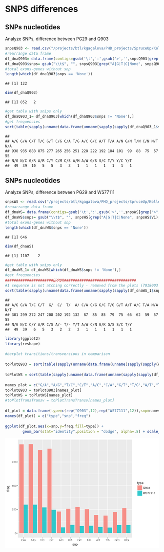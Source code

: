 SNPS differences
================

SNPs nucleotides
----------------

Analyze SNPs, difference between PG29 and Q903

``` r
snpsQ903 <- read.csv("/projects/btl/kgagalova/PHD_projects/SpruceUp/KollectorGeneReconstruction3species/PreliminaryResults1June/data/SnpsAnalysis/snpsQ903_PG.txt", header=FALSE)
#rearrange data frame
df_dnaQ903= data.frame(contigs=gsub('\t',':',gsub('>','',snpsQ903[grep(">", snpsQ903$V1), ])))
df_dnaQ903$snps= gsub("\\t$", "", snpsQ903[grep("A|G|T|C|None", snpsQ903$V1),])
#total exons-genes without snp
length(which(df_dnaQ903$snps == 'None'))
```

    ## [1] 122

``` r
dim(df_dnaQ903)
```

    ## [1] 852   2

``` r
#get table with snips only
df_dnaQ903_1= df_dnaQ903[which(df_dnaQ903$snps != 'None'),]
#get frequencies
sort(table(sapply(unname(data.frame(unname(sapply(sapply(df_dnaQ903_1$snps,strsplit,'\t'),strsplit,' ')))[2,]),as.character)),decreasing=T)
```

    ## 
    ## A/G G/A C/T T/C G/T C/G C/A T/G A/C G/C A/T T/A A/N G/N T/N C/N N/T N/A 
    ## 938 935 888 875 277 265 256 251 228 222 192 184 101  99  88  75  57  55 
    ## N/G N/C G/R A/R C/Y C/M C/S A/M A/W G/S S/C T/Y Y/C Y/T 
    ##  49  39  10   5   5   3   3   1   1   1   1   1   1   1

SNPs nucleotides
----------------

Analyze SNPs, difference between PG29 and WS77111

``` r
snpsWS <- read.csv("/projects/btl/kgagalova/PHD_projects/SpruceUp/KollectorGeneReconstruction3species/PreliminaryResults1June/data/SnpsAnalysis/snpsWS_PG.txt", header=FALSE)
#reaarrange data frame
df_dnaWS= data.frame(contigs=gsub('\t',':',gsub('>','',snpsWS[grep(">", snpsWS$V1), ])))
df_dnaWS$snps= gsub("\\t$", "", snpsWS[grep("A|G|T|C|None", snpsWS$V1),])
#total exons-genes without snp
length(which(df_dnaWS$snps == 'None'))
```

    ## [1] 646

``` r
dim(df_dnaWS)
```

    ## [1] 1107    2

``` r
#get table with snips only
df_dnaWS_1= df_dnaWS[which(df_dnaWS$snps != 'None'),]
#get frequencies
######################ERROR#################################
#1 sequence is not atching correctly - removed from the plots (7018003 3261031)
sort(table(sapply(unname(data.frame(unname(sapply(sapply(df_dnaWS_1$snps,strsplit,'\t'),strsplit,' ')))[2,]),as.character)),decreasing=T)
```

    ## 
    ## A/G G/A T/C C/T  G/  C/  T/  A/ C/A C/G G/C T/G G/T A/T A/C T/A N/A N/T 
    ## 301 299 272 247 208 202 192 132  87  85  85  79  75  66  62  59  57  55 
    ## N/G N/C C/Y A/R C/S A/- T/- Y/T A/W C/N G/K G/S S/C T/Y 
    ##  49  39   6   5   3   2   2   2   1   1   1   1   1   1

``` r
library(ggplot2)
library(reshape)

#barplot transitions/transversions in comparison 

toPlotQ903 = sort(table(sapply(unname(data.frame(unname(sapply(sapply(df_dnaQ903_1$snps,strsplit,'\t'),strsplit,' ')))[2,]),as.character)),decreasing=T)[1:12]

toPlotWS = sort(table(sapply(unname(data.frame(unname(sapply(sapply(df_dnaWS_1$snps,strsplit,'\t'),strsplit,' ')))[2,]),as.character)),decreasing=T)[c(1:4,9:16)]

names_plot = c("G/A","A/G","T/C","C/T","A/C","C/A","G/T","T/G","A/T","T/A","G/C" ,"C/G" )
toPlotQ903 = toPlotQ903[names_plot]
toPlotWS = toPlotWS[names_plot]
#toPlotTransTransv = toPlotTransTransv[names_plot]

df_plot = data.frame(type=c(rep("Q903",12),rep("WS77111",12)),snp=names_plot,freq = c(toPlotQ903,toPlotWS))
names(df_plot) = c("type","snp","freq")

ggplot(df_plot,aes(x=snp,y=freq,fill=type)) + 
        geom_bar(stat="identity",position = "dodge", alpha=.8) + scale_x_discrete(limits = names_plot)
```

![](images/unnamed-chunk-3-1.png)
